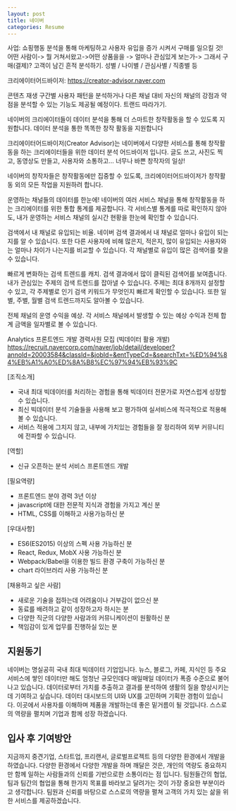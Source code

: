 ```yaml
---
layout: post
title: 네이버
categories: Resume
---
```


사업: 쇼핑행동 분석을 통해 마케팅하고 사용자 유입을 증가 시켜서 구매를 일으킬 것! 어떤 사람이-> 뭘 거쳐서왔고->어떤 상품을을 -> 얼마나 관심있게 보는가-> 그래서 구매(결제)?
고객이 남긴 흔적 분석하기.
성별 / 나이별 / 관심사별 / 직종별 등 

크리에이터어드바이저: 
https://creator-advisor.naver.com



콘텐츠 재생 구간별 사용자 패턴을 분석하거나 다른 채널 대비 자신의 채널의 강점과 약점을 분석할 수 있는 기능도 제공될 예정이다. 트랜드 따라가기.

네이버의 크리에이터들이 데이터 분석을 통해 더 스마트한 창작활동을 할 수 있도록 지원합니다.
데이터 분석을 통한 똑똑한 창작 활동을 지원합니다

크리에이터어드바이저(Creator Advisor)는 네이버에서 다양한 서비스를 통해 창작활동을 하는 크리에이터들을 위한 데이터 분석 어드바이저 입니다. 
글도 쓰고, 사진도 찍고, 동영상도 만들고, 사용자와 소통하고… 너무나 바쁜 창작자의 일상!

네이버의 창작자들은 창작활동에만 집중할 수 있도록, 크리에이터어드바이저가 창작활동 외의 모든 작업을 지원하려 합니다. 

운영하는 채널들의 데이터를 한눈에!
네이버의 여러 서비스 채널을 통해 창작활동을 하는 크리에이터를 위한 통합 통계를 제공합니다. 각 서비스별 통계를 따로 확인하지 않아도, 내가 운영하는 서비스 채널의 실시간 현황을 한눈에 확인할 수 있습니다. 

검색에서 내 채널로 유입되는 비율.
네이버 검색 결과에서 내 채널로 얼마나 유입이 되는지를 알 수 있습니다. 또한 다른 사용자에 비해 많은지, 적은지, 많이 유입되는 사용자와는 얼마나 차이가 나는지를 비교할 수 있습니다. 각 채널별로 유입이 많은 검색어를 찾을 수 있습니다. 


빠르게 변화하는 검색 트렌드를 캐치.
검색 결과에서 많이 클릭된 검색어를 보여줍니다. 내가 관심있는 주제의 검색 트렌드를 잡아낼 수 있습니다. 주제는 최대 8개까지 설정할 수 있고, 각 주제별로 인기 검색 키워드가 무엇인지 빠르게 확인할 수 있습니다. 또한 일별, 주별, 월별 검색 트렌드까지도 알아볼 수 있습니다. 

전체 채널의 운영 수익을 예상.
각 서비스 채널에서 발생할 수 있는 예상 수익과 전체 합계 금액을 일자별로 볼 수 있습니다. 





Analytics 프론트엔드 개발 경력사원 모집 (빅데이터 활용 개발)
https://recruit.navercorp.com/naver/job/detail/developer?annoId=20003584&classId=&jobId=&entTypeCd=&searchTxt=%ED%94%84%EB%A1%A0%ED%8A%B8%EC%97%94%EB%93%9C

[조직소개]

- 국내 최대 빅데이터를 처리하는 경험을 통해 빅데이터 전문가로 자연스럽게 성장할 수 있습니다.
- 최신 빅데이터 분석 기술들을 사용해 보고 평가하여 실서비스에 적극적으로 적용해 볼 수 있습니다.
- 서비스 적용에 그치지 않고, 내부에 가치있는 경험들을 잘 정리하여 외부 커뮤니티에 전파할 수 있습니다.

[역할]

- 신규 오픈하는 분석 서비스 프론트엔드 개발

[필요역량]

- 프론트엔드 분야 경력 3년 이상
- javascript에 대한 전문적 지식과 경험을 가지고 계신 분
- HTML, CSS를 이해하고 사용가능하신 분

[우대사항]

- ES6(ES2015) 이상의 스펙 사용 가능하신 분
- React, Redux, MobX 사용 가능하신 분
- Webpack/Babel을 이용한 빌드 환경 구축이 가능하신 분
- chart 라이브러리 사용 가능하신 분

[채용하고 싶은 사람]

- 새로운 기술을 접하는데 어려움이나 거부감이 없으신 분
- 동료를 배려하고 같이 성장하고자 하시는 분
- 다양한 직군의 다양한 사람과의 커뮤니케이션이 원활하신 분
- 책임감이 있게 업무를 진행하실 있는 분

## 지원동기
네이버는 명실공히 국내 최대 빅데이터 기업입니다. 뉴스, 블로그, 카페, 지식인 등 주요 서비스에 쌓인 데이터만 해도 엄청난 규모인데다 매일매일 데이터가 폭증 수준으로 불어나고 있습니다. 데이터로부터 가치를 추출하고 결과를 분석하여 생활의 질을 향상시키는데 기여하고 싶습니다. 데이터 대시보드의 UI와 UX를 고민하며 기획한 경험이 있습니다. 이곳에서 사용자를 이해하며 제품을 개발하는데 좋은 밑거름이 될 것입니다. 스스로의 역량을 펼치며 기업과 함께 성장 하겠습니다. 

## 입사 후 기여방안
지금까지 중견기업, 스타트업, 프리랜서, 글로벌프로젝트 등의 다양한 환경에서 개발을 하였습니다. 다양한 환경에서 다양한 개발을 하며 깨달은 것은, 개인의 역량도 중요하지만 함께 일하는 사람들과의 신뢰를 기반으로한 소통이라는 점 입니다. 팀원들간의 협업, 팀과 팀간의 협업을 통해 한가지 목표를 바라보고 달려가는 것이 가장 중요한 부분이라고 생각합니다. 팀원과 신뢰를 바탕으로 스스로의 역량을 펼쳐 고객의 가치 있는 삶을 위한 서비스를 제공하겠습니다. 
